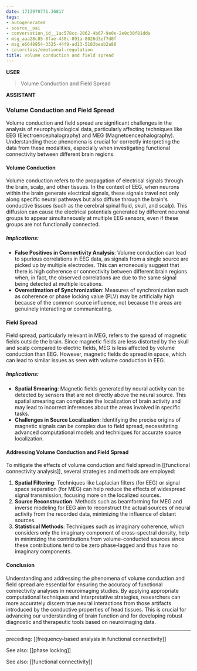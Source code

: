 ```yaml
---
date: 1713970771.36817
tags:
- autogenerated
- source__oai
- conversation_id__1ac578cc-2062-4b67-9e0e-2e0c30f81dda
- msg_aaa28c85-8fae-430c-891a-8026d3ef7d0f
- msg_e6648854-3325-44f9-ad13-5183beab2a80
- colorclass/emotional-regulation
title: volume conduction and field spread
---
```


**USER**

> Volume Conduction and Field Spread


**ASSISTANT**

### Volume Conduction and Field Spread

Volume conduction and field spread are significant challenges in the analysis of neurophysiological data, particularly affecting techniques like EEG (Electroencephalography) and MEG (Magnetoencephalography). Understanding these phenomena is crucial for correctly interpreting the data from these modalities, especially when investigating functional connectivity between different brain regions.

#### Volume Conduction

Volume conduction refers to the propagation of electrical signals through the brain, scalp, and other tissues. In the context of EEG, when neurons within the brain generate electrical signals, these signals travel not only along specific neural pathways but also diffuse through the brain's conductive tissues (such as the cerebral spinal fluid, skull, and scalp). This diffusion can cause the electrical potentials generated by different neuronal groups to appear simultaneously at multiple EEG sensors, even if these groups are not functionally connected.

##### Implications:
- **False Positives in Connectivity Analysis**: Volume conduction can lead to spurious correlations in EEG data, as signals from a single source are picked up by multiple electrodes. This can erroneously suggest that there is high coherence or connectivity between different brain regions when, in fact, the observed correlations are due to the same signal being detected at multiple locations.
- **Overestimation of Synchronization**: Measures of synchronization such as coherence or phase locking value (PLV) may be artificially high because of the common source influence, not because the areas are genuinely interacting or communicating.

#### Field Spread

Field spread, particularly relevant in MEG, refers to the spread of magnetic fields outside the brain. Since magnetic fields are less distorted by the skull and scalp compared to electric fields, MEG is less affected by volume conduction than EEG. However, magnetic fields do spread in space, which can lead to similar issues as seen with volume conduction in EEG.

##### Implications:
- **Spatial Smearing**: Magnetic fields generated by neural activity can be detected by sensors that are not directly above the neural source. This spatial smearing can complicate the localization of brain activity and may lead to incorrect inferences about the areas involved in specific tasks.
- **Challenges in Source Localization**: Identifying the precise origins of magnetic signals can be complex due to field spread, necessitating advanced computational models and techniques for accurate source localization.

#### Addressing Volume Conduction and Field Spread

To mitigate the effects of volume conduction and field spread in [[functional connectivity analysis]], several strategies and methods are employed:

1. **Spatial Filtering**: Techniques like Laplacian filters (for EEG) or signal space separation (for MEG) can help reduce the effects of widespread signal transmission, focusing more on the localized sources.
2. **Source Reconstruction**: Methods such as beamforming for MEG and inverse modeling for EEG aim to reconstruct the actual sources of neural activity from the recorded data, minimizing the influence of distant sources.
3. **Statistical Methods**: Techniques such as imaginary coherence, which considers only the imaginary component of cross-spectral density, help in minimizing the contributions from volume-conducted sources since these contributions tend to be zero phase-lagged and thus have no imaginary components.

#### Conclusion

Understanding and addressing the phenomena of volume conduction and field spread are essential for ensuring the accuracy of functional connectivity analyses in neuroimaging studies. By applying appropriate computational techniques and interpretative strategies, researchers can more accurately discern true neural interactions from those artifacts introduced by the conductive properties of head tissues. This is crucial for advancing our understanding of brain function and for developing robust diagnostic and therapeutic tools based on neuroimaging data.


---

preceding: [[frequency-based analysis in functional connectivity]]

See also: [[phase locking]]


See also: [[functional connectivity]]